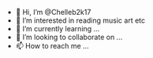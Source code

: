 - 👋 Hi, I’m @Chelleb2k17
- 👀 I’m interested in reading music art etc
- 🌱 I’m currently learning ...
- 💞️ I’m looking to collaborate on ...
- 📫 How to reach me ...

<!---
Chelleb2k17/Chelleb2k17 is a ✨ special ✨ repository because its `README.md` (this file) appears on your GitHub profile.
You can click the Preview link to take a look at your changes.
--->

